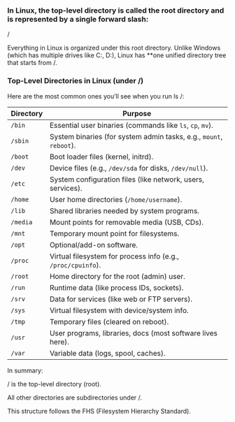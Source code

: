 ### In Linux, the top-level directory is called the root directory and is represented by a single forward slash:
/

Everything in Linux is organized under this root directory. Unlike Windows (which has multiple drives like C:\, D:\), Linux has **one unified directory tree that starts from /.

### Top-Level Directories in Linux (under /)

Here are the most common ones you’ll see when you run ls /:

| Directory | Purpose                                                            |
| --------- | ------------------------------------------------------------------ |
| `/bin`    | Essential user binaries (commands like `ls`, `cp`, `mv`).          |
| `/sbin`   | System binaries (for system admin tasks, e.g., `mount`, `reboot`). |
| `/boot`   | Boot loader files (kernel, initrd).                                |
| `/dev`    | Device files (e.g., `/dev/sda` for disks, `/dev/null`).            |
| `/etc`    | System configuration files (like network, users, services).        |
| `/home`   | User home directories (`/home/username`).                          |
| `/lib`    | Shared libraries needed by system programs.                        |
| `/media`  | Mount points for removable media (USB, CDs).                       |
| `/mnt`    | Temporary mount point for filesystems.                             |
| `/opt`    | Optional/add-on software.                                          |
| `/proc`   | Virtual filesystem for process info (e.g., `/proc/cpuinfo`).       |
| `/root`   | Home directory for the root (admin) user.                          |
| `/run`    | Runtime data (like process IDs, sockets).                          |
| `/srv`    | Data for services (like web or FTP servers).                       |
| `/sys`    | Virtual filesystem with device/system info.                        |
| `/tmp`    | Temporary files (cleared on reboot).                               |
| `/usr`    | User programs, libraries, docs (most software lives here).         |
| `/var`    | Variable data (logs, spool, caches).                               |

In summary:

/ is the top-level directory (root).

All other directories are subdirectories under /.

This structure follows the FHS (Filesystem Hierarchy Standard).